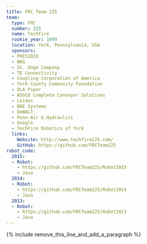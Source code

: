 ```yaml
---
title: FRC Team 225
team:
  type: FRC
  number: 225
  name: TechFire
  rookie_year: 1999
  location: York, Pennsylvania, USA
  sponsors:
  - PRESIDIO
  - NRG
  - St. Onge Company
  - TE Connectivity
  - Coupling Corporation of America
  - York County Community Foundation
  - DLA Piper
  - ASGCO Complete Conveyor Solutions
  - Leidos
  - BAE Systems
  - DeWALT
  - Penn-Air & Hydraulics
  - Google
  - TechFire Robotics of York
  links:
    Website: http://www.techfire225.com/
    GitHub: https://github.com/FRCTeam225
robot_code:
  2015:
  - Robot:
    - https://github.com/FRCTeam225/Robot2015
    - Java
  2014:
  - Robot:
    - https://github.com/FRCTeam225/Robot2014
    - Java
  2013:
  - Robot:
    - https://github.com/FRCTeam225/Robot2013
    - Java
---
```


{% include remove_this_line_and_add_a_paragraph %}